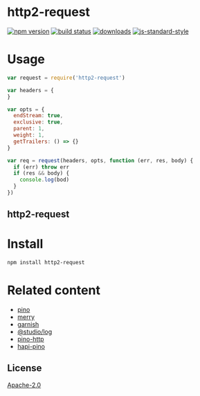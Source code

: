 # http2-request
[![npm version][1]][2] [![build status][3]][4]
[![downloads][5]][6] [![js-standard-style][7]][8]

# Usage
```js
var request = require('http2-request')

var headers = {
}

var opts = { 
  endStream: true,
  exclusive: true,
  parent: 1,
  weight: 1,
  getTrailers: () => {}
}

var req = request(headers, opts, function (err, res, body) {
  if (err) throw err
  if (res && body) {
    console.log(bod)
  }
})
```

## http2-request 

# Install
```bash
npm install http2-request
```

# Related content
- [pino](https://github.com/pinojs/pino)
- [merry](https://github.com/shipharbor/merry)
- [garnish](https://github.com/mattdesl/garnish)
- [@studio/log](https://github.com/javascript-studio/studio-log)
- [pino-http](https://github.com/pinojs/pino-http)
- [hapi-pino](https://github.com/pinojs/hapi-pino)

## License
[Apache-2.0](https://tldrlegal.com/license/mit-license)

[1]: https://img.shields.io/npm/v/http2-request.svg?style=flat-square
[2]: https://npmjs.org/package/http2-request
[3]: https://img.shields.io/travis/lrlna/http2-request/master.svg?style=flat-square
[4]: https://travis-ci.org/lrlna/http2-request
[5]: http://img.shields.io/npm/dm/http2-request.svg?style=flat-square
[6]: https://npmjs.org/package/http2-request
[7]: https://img.shields.io/badge/code%20style-standard-brightgreen.svg?style=flat-square
[8]: https://github.com/feross/standard
